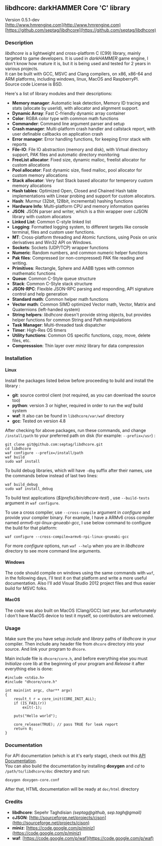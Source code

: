 ## libdhcore: darkHAMMER Core 'C' library

Version 0.5.1-dev  
[http://www.hmrengine.com](http://www.hmrengine.com)  
[https://github.com/septag/libdhcore](https://github.com/septag/libdhcore)  

### Description
*libdhcore* is a lightweight and cross-platform C (C99) library, mainly targeted to game developers. It is used in *darkHAMMER* game engine, I don't know how mature it is, but it is being used and tested for 2 years in various projects.  
It can be built with GCC, MSVC and Clang compilers, on x86, x86-64 and ARM platforms, including windows, linux, MacOS and RaspberryPI.  
Source code License is BSD.  

Here's a list of library modules and their descriptions:  

- **Memory manager**: Automatic leak detection, Memory ID tracing and stats (allocate by userId), with allocator and alignment support.
- **Dynamic Array**: Fast C-friendly dynamic array container
- **Color**: RGBA color type with common math functions
- **Commander**: Command line argument parser and setup
- **Crash manager**: Multi-platform crash handler and callstack report, with user definable callbacks on application crash
- **Error manager**: Error handling functions, for keeping Error stack with reports
- **File-IO**: File IO abstraction (memory and disk), with Virtual directory support, PAK files and automatic directory monitoring
- **FreeList allocator**: Fixed size, dynamic malloc, freelist allocator for custom allocations
- **Pool allocator**: Fast dynamic size, fixed malloc, pool allocator for custom memory allocations
- **Stack allocator**: Very fast Stack based allocator for temperory custom memory allocations
- **Hash tables**: Optimized Open, Closed and Chained Hash table implementations with Linear probing and support for custom allocators.
- **Hash**: Murmur (32bit, 128bit, incremental) hashing functions
- **Hardware Info**: Multi-platform CPU and memory information queries
- **JSON**: JSON parser and writer, which is a thin wrapper over cJSON library with custom allocators
- **Linked List**: Common C-style linked list
- **Logging**: Formatted logging system, to different targets like console terminal, files and custom user functions.
- **MT**: Cross-platform threading and Atomic functions, using Posix on unix derivatives and Win32 API on Windows.
- **Sockets**: Sockets (UDP/TCP) wrapper functions
- **Numeric**: Random numbers, and common numeric helper functions
- **Pak files**: Compressed (or non-compressed) PAK file reading and writing.
- **Primitives**: Rectangle, Sphere and AABB types with common mathematic functions
- **Queue**: Common C-Style queue structure
- **Stack**: Common C-Style stack structure
- **JSON-RPC**: Flexible JSON-RPC parsing and responding, API signature control and help generation
- **Standard math**: Common helper math functions
- **Vector math**: Common SIMD optimized Vector math, Vector, Matrix and Quaternions (left-handed system)
- **String helpers**: *libdhcore* doesn't provide string objects, but provides helper functions for common String and Path manipulations
- **Task Manager**: Multi-threaded task dispatcher
- **Timer**: High-Res OS timers
- **Utility functions**: Common OS specific functions, copy, move, delete files, etc.
- **Compresssion**: Thin layer over *miniz* library for data compression

### Installation

#### Linux
Install the packages listed below before proceeding to build and install the library :   

- **git**: source control client (not required, as you can download the source too)
- **python**: version 3 or higher, required in order to run the *waf* build system
- **waf**: It also can be found in `libdhcore/var/waf` directory
- **gcc**: Tested on version 4.8 

After checking for above packages, run these commands, and change `/install/path` to your preferred path on disk (for example: `--prefix=/usr`) :

```
git clone git@github.com:septag/libdhcore.git
cd libdhcore
waf configure --prefix=/install/path
waf build
sudo waf install
```

To build debug libraries, which will have `-dbg` suffix after their names, use the commands below instead of last two lines:

```
waf build_debug
sudo waf install_debug
```

To build test applications (*$(prefix)/bin/dhcore-test*) , use `--build-tests` argument in `waf configure`.   

To use a cross compiler, use `--cross-compile` argument in *configure* and provide your compiler binary. For example, I have a ARMv6 cross compiler named *armv6-rpi-linux-gnueabi-gcc*, I use below command to configure the build for that platform:

```
waf configure --cross-compile=armv6-rpi-linux-gnueabi-gcc
```

For more *configure* options, run `waf --help` when you are in *libdhcore* directory to see more command line arguments.

#### Windows
The code should compile on windows using the same commands with `waf`, in the following days, I'll test it on that platform and write a more useful documentation. Also I'll add Visual Studio 2012 project files and thus easier build for MSVC folks.


#### MacOS
The code was also built on MacOS (Clang/GCC) last year, but unfortunately I don't have MacOS device to test it myself,  so contributors are welcomed.


### Usage
Make sure the you have setup *include* and *library* paths of *libdhcore* in your compiler. Then include any header file from `dhcore` directory into your source. And link your program to `dhcore`.  

Main include file is `dhcore/core.h`, and before everything else you must *Initialize* core lib at the beginning of your program and *Release* it after everything else is done:  

```
#include <stdio.h>
#include "dhcore/core.h"

int main(int argc, char** argv)
{
    result_t r = core_init(CORE_INIT_ALL);
    if (IS_FAIL(r))
        exit(-1);

    puts("Hello world");

    core_release(TRUE); // pass TRUE for leak report
    return 0;
}
```

### Documentation
For API documentation (which is at it's early stage), check out this [API Documentation](http://www.hmrengine.com/docs/core/html).  
You can also build the documentation by installing **doxygen** and *cd* to `/path/to/libdhcore/doc` directory and run:  

```
doxygen doxygen-core.conf
```

After that, HTML documentation will be ready at `doc/html` directory

### Credits

- **libdhcore**: Sepehr Taghdisian *(septag@github, sep.tagh@gmail)*
- **cJSON**: [http://sourceforge.net/projects/cjson](http://sourceforge.net/projects/cjson)
- **miniz**: [https://code.google.com/p/miniz](https://code.google.com/p/miniz)
- **waf**: [https://code.google.com/p/waf](https://code.google.com/p/waf)
